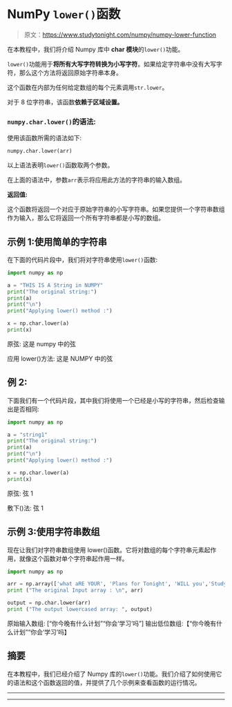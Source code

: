 # NumPy `lower()`函数

> 原文：<https://www.studytonight.com/numpy/numpy-lower-function>

在本教程中，我们将介绍 Numpy 库中 **char 模块**的`lower()`功能。

`lower()`功能用于**将所有大写字符转换为小写字符**。如果给定字符串中没有大写字符，那么这个方法将返回原始字符串本身。

这个函数在内部为任何给定数组的每个元素调用`str.lower`。

对于 8 位字符串，该函数**依赖于区域设置。**

### `numpy.char.lower()`的语法:

使用该函数所需的语法如下:

```py
numpy.char.lower(arr)
```

以上语法表明`lower()`函数取两个参数。

在上面的语法中，参数`arr`表示将应用此方法的字符串的输入数组。

**返回值:**

这个函数将返回一个对应于原始字符串的小写字符串。如果您提供一个字符串数组作为输入，那么它将返回一个所有字符串都是小写的数组。

## 示例 1:使用简单的字符串

在下面的代码片段中，我们将对字符串使用`lower()`函数:

```py
import numpy as np

a = "THIS IS A String in NUMPY"
print("The original string:")
print(a)
print("\n")
print("Applying lower() method :")  

x = np.char.lower(a)
print(x)
```

原弦:
这是 numpy 中的弦

应用 lower()方法:
这是 NUMPY 中的弦

## 例 2:

下面我们有一个代码片段，其中我们将使用一个已经是小写的字符串，然后检查输出是否相同:

```py
import numpy as np  

a = "string1"
print("The original string:")
print(a)
print("\n")
print("Applying lower() method :")  

x = np.char.lower(a)
print(x)
```

原弦:
弦 1

敷下()法:
弦 1

## 示例 3:使用字符串数组

现在让我们对字符串数组使用 lower()函数。它将对数组的每个字符串元素起作用，就像这个函数对单个字符串起作用一样。

```py
import numpy as np

arr = np.array(['what aRE YOUR', 'Plans for Tonight', 'WILL you','Studyonight']) 
print ("The original Input array : \n", arr) 

output = np.char.lower(arr)
print ("The output lowercased array: ", output)
```

原始输入数组:
[“你今晚有什么计划”“你会‘学习’吗”]
输出低位数组:【“你今晚有什么计划”“你会‘学习’吗】

## 摘要

在本教程中，我们已经介绍了 Numpy 库的`lower()`功能。我们介绍了如何使用它的语法和这个函数返回的值，并提供了几个示例来查看函数的运行情况。

* * *

* * *